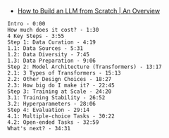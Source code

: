 * [How to Build an LLM from Scratch | An Overview](https://www.youtube.com/watch?v=ZLbVdvOoTKM)
```
Intro - 0:00
How much does it cost? - 1:30
4 Key Steps - 3:55
Step 1: Data Curation - 4:19
1.1: Data Sources - 5:31
1.2: Data Diversity - 7:45
1.3: Data Preparation - 9:06
Step 2: Model Architecture (Transformers) - 13:17
2.1: 3 Types of Transformers - 15:13
2.2: Other Design Choices - 18:27
2.3: How big do I make it? - 22:45
Step 3: Training at Scale - 24:20
3.1: Training Stability - 26:52
3.2: Hyperparameters - 28:06
Step 4: Evaluation - 29:14
4.1: Multiple-choice Tasks - 30:22
4.2: Open-ended Tasks - 32:59
What's next? - 34:31
```  
